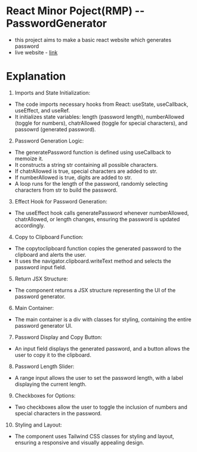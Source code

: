 # React Minor Poject(RMP) -- PasswordGenerator
- this project aims to make a basic react website which generates password
- live website - [link](https://rmp-password-generator.vercel.app/)

# Explanation
1. Imports and State Initialization:
- The code imports necessary hooks from React: useState, useCallback, useEffect, and useRef.
- It initializes state variables: length (password length), numberAllowed (toggle for numbers), chatrAllowed (toggle for special characters), and passowrd (generated password).
2. Password Generation Logic:
- The generatePassword function is defined using useCallback to memoize it.
- It constructs a string str containing all possible characters.
- If chatrAllowed is true, special characters are added to str.
- If numberAllowed is true, digits are added to str.
- A loop runs for the length of the password, randomly selecting characters from str to build the password.
3. Effect Hook for Password Generation:
- The useEffect hook calls generatePassword whenever numberAllowed, chatrAllowed, or length changes, ensuring the password is updated accordingly.
4. Copy to Clipboard Function:
- The copytoclipboard function copies the generated password to the clipboard and alerts the user.
- It uses the navigator.clipboard.writeText method and selects the password input field.
5. Return JSX Structure:
- The component returns a JSX structure representing the UI of the password generator.
6. Main Container:
- The main container is a div with classes for styling, containing the entire password generator UI.
7. Password Display and Copy Button:
- An input field displays the generated password, and a button allows the user to copy it to the clipboard.
8. Password Length Slider:
- A range input allows the user to set the password length, with a label displaying the current length.
9. Checkboxes for Options:
- Two checkboxes allow the user to toggle the inclusion of numbers and special characters in the password.
10. Styling and Layout:
- The component uses Tailwind CSS classes for styling and layout, ensuring a responsive and visually appealing design.
